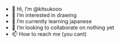 - 👋 Hi, I’m @kitsukooo
- 👀 I’m interested in drawing
- 🌱 I’m currently learning japanese
- 💞️ I’m looking to collaborate on nothing yet
- 📫 How to reach me (you cant)

<!---
kitsukooo/kitsukooo is a ✨ special ✨ repository because its `README.md` (this file) appears on your GitHub profile.
You can click the Preview link to take a look at your changes.
--->
